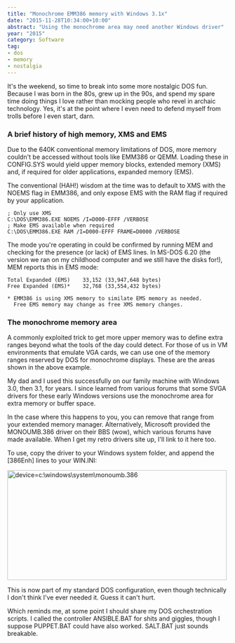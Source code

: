 ```yaml
---
title: "Monochrome EMM386 memory with Windows 3.1x"
date: "2015-11-28T10:34:00+10:00"
abstract: "Using the monochrome area may need another Windows driver"
year: "2015"
category: Software
tag:
- dos
- memory
- nostalgia
---
```

It's the weekend, so time to break into some more nostalgic DOS fun. Because I was born in the 80s, grew up in the 90s, and spend my spare time doing things I love rather than mocking people who revel in archaic technology. Yes, it's at the point where I even need to defend myself from trolls before I even start, darn.

### A brief history of high memory, XMS and EMS

Due to the 640K conventional memory limitations of DOS, more memory couldn't be accessed without tools like EMM386 or QEMM. Loading these in CONFIG.SYS would yield upper memory blocks, extended memory (XMS) and, if required for older applications, expanded memory (EMS).

The conventional (HAH!) wisdom at the time was to default to XMS with the NOEMS flag in EMM386, and only expose EMS with the RAM flag if required by your application.

    ; Only use XMS
    C:\DOS\EMM386.EXE NOEMS /I=D000-EFFF /VERBOSE
    ; Make EMS available when required
    C:\DOS\EMM386.EXE RAM /I=D000-EFFF FRAME=D0000 /VERBOSE 

The mode you're operating in could be confirmed by running MEM and checking for the presence (or lack) of EMS lines. In MS-DOS 6.20 (the version we ran on my childhood computer and we still have the disks for!), MEM reports this in EMS mode:

    Total Expanded (EMS)    33,152 (33,947,648 bytes)
    Free Expanded (EMS)*    32,768 (33,554,432 bytes)

    * EMM386 is using XMS memory to similate EMS memory as needed.
      Free EMS memory may change as free XMS memory changes.

### The monochrome memory area

A commonly exploited trick to get more upper memory was to define extra ranges beyond what the tools of the day could detect. For those of us in VM environments that emulate VGA cards, we can use one of the memory ranges reserved by DOS for monochrome displays. These are the areas shown  in the above example.

My dad and I used this successfully on our family machine with Windows 3.0, then 3.1, for years. I since learned from various forums that some SVGA drivers for these early Windows versions use the monochrome area for extra memory or buffer space.

In the case where this happens to you, you can remove that range from your extended memory manager. Alternatively, Microsoft provided the MONOUMB.386 driver on their BBS (wow), which various forums have made available. When I get my retro drivers site up, I'll link to it here too.

To use, copy the driver to your Windows system folder, and append the [386Enh] lines to your WIN.INI:

<p><img src="https://rubenerd.com/files/2015/screenie.winini.monoumb.png" alt="device=c:\windows\system\monoumb.386" style="width:500px; height:250px;" /></p>

This is now part of my standard DOS configuration, even though technically I don't think I've ever needed it. Guess it can't hurt.

Which reminds me, at some point I should share my DOS orchestration scripts. I called the controller ANSIBLE.BAT for shits and giggles, though I suppose PUPPET.BAT could have also worked. SALT.BAT just sounds breakable.

